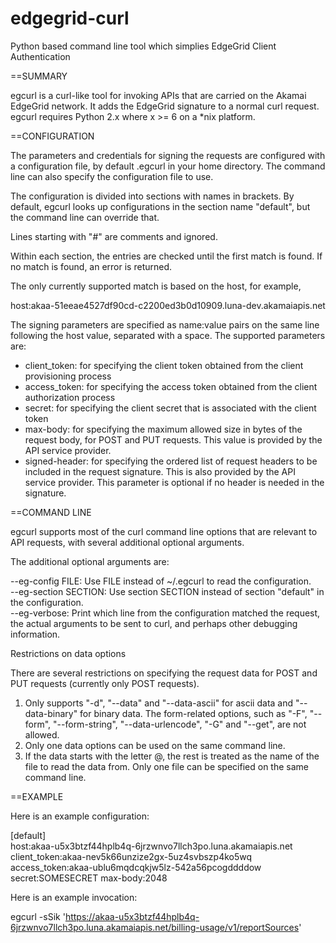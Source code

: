 edgegrid-curl
=============

Python based command line tool which simplies EdgeGrid Client Authentication


==SUMMARY

egcurl is a curl-like tool for invoking APIs that are carried on the Akamai EdgeGrid network. It adds the EdgeGrid signature to a normal curl request.  
egcurl requires Python 2.x where x >= 6 on a *nix platform.


==CONFIGURATION

The parameters and credentials for signing the requests are configured with a configuration file, by default .egcurl in your home directory. The command line can also specify the configuration file to use.

The configuration is divided into sections with names in brackets. By default, egcurl looks up configurations in the section name "default", but the command line can override that.

Lines starting with "#" are comments and ignored.

Within each section, the entries are checked until the first match is found. If no match is found, an error is returned.

The only currently supported match is based on the host, for example,

host:akaa-51eeae4527df90cd-c2200ed3b0d10909.luna-dev.akamaiapis.net

The signing parameters are specified as name:value pairs on the same line following the host value, separated with a space. The supported parameters are:

* client_token: for specifying the client token obtained from the client provisioning process
* access_token: for specifying the access token obtained from the client authorization process
* secret: for specifying the client secret that is associated with the client token
* max-body: for specifying the maximum allowed size in bytes of the request body, for POST and PUT requests. This value is provided by the API service provider.
* signed-header: for specifying the ordered list of request headers to be included in the request signature. This is also provided by the API service provider. This parameter is optional if no header is needed in the signature.


==COMMAND LINE

egcurl supports most of the curl command line options that are relevant to API requests, with several additional optional arguments.

The additional optional arguments are: 

--eg-config FILE: Use FILE instead of ~/.egcurl to read the configuration.  
--eg-section SECTION: Use section SECTION instead of section "default" in the configuration.  
--eg-verbose: Print which line from the configuration matched the request, the actual arguments to be sent to curl, and perhaps other debugging information.

Restrictions on data options

There are several restrictions on specifying the request data for POST and PUT requests (currently only POST requests).

1. Only supports "-d", "--data" and "--data-ascii" for ascii data and "--data-binary" for binary data. The form-related options, such as "-F", "--form", "--form-string", "--data-urlencode", "-G" and "--get", are not allowed.
2. Only one data options can be used on the same command line.
3. If the data starts with the letter @, the rest is treated as the name of the file to read the data from. Only one file can be specified on the same command line.


==EXAMPLE

Here is an example configuration:

[default]  
host:akaa-u5x3btzf44hplb4q-6jrzwnvo7llch3po.luna.akamaiapis.net client\_token:akaa-nev5k66unzize2gx-5uz4svbszp4ko5wq access\_token:akaa-ublu6mqdcqkjw5lz-542a56pcogddddow secret:SOMESECRET max-body:2048

Here is an example invocation:

egcurl -sSik 'https://akaa-u5x3btzf44hplb4q-6jrzwnvo7llch3po.luna.akamaiapis.net/billing-usage/v1/reportSources'

